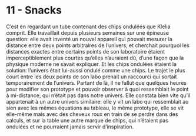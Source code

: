 # 11 - Snacks

C’est en regardant un tube contenant des chips ondulées que Klelia comprit. Elle travaillait depuis plusieurs semaines sur une épineuse question: elle avait inventé un nouvel appareil qui pouvait mesurer la distance entre deux points arbitraires de l’univers, et cherchait pourquoi les distances exactes entre certains points de son laboratoire étaient imperceptiblement plus courtes qu’elles n’auraient dû, d’une façon que la physique moderne ne savait expliquer. Et les chips ondulées étaient la solution: l’univers était lui-aussi ondulé comme une chips. Le trajet le plus court entre les deux points de son labo prenait un raccourci qui sortait temporairement de l’univers. Partant de là, il ne fallut que quelques heures pour modifier son prototype et pouvoir observer à quoi ressemblait le point à mi-distance, qui n’était pas dans notre univers. Elle constata bien vite qu’il appartenait à un autre univers similaire: elle y vit un labo qui ressemblait au sien avec les mêmes équations au tableau, le même prototype, elle se vit elle-même mais avec des cheveux roux en train de se perdre dans des calculs, et sur la table une autre marque de chips, qui n’étaient pas ondulées et ne pourraient jamais servir d’inspiration.